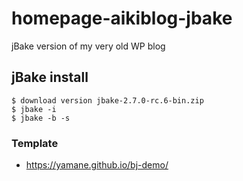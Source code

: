 # homepage-aikiblog-jbake
jBake version of my very old WP blog

## jBake install

```
$ download version jbake-2.7.0-rc.6-bin.zip
$ jbake -i
$ jbake -b -s
```

### Template

* https://yamane.github.io/bj-demo/
